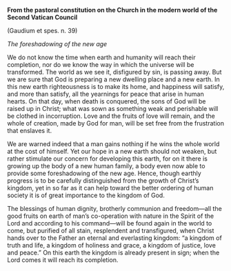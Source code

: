 

**From the pastoral constitution on the Church in the modern world of the Second Vatican Council**

(Gaudium et spes. n. 39)

_The foreshadowing of the new age_

We do not know the time when earth and humanity will reach their completion, nor do we know the way in which the universe will be transformed. The world as we see it, disfigured by sin, is passing away. But we are sure that God is preparing a new dwelling place and a new earth. In this new earth righteousness is to make its home, and happiness will satisfy, and more than satisfy, all the yearnings for peace that arise in human hearts. On that day, when death is conquered, the sons of God will be raised up in Christ; what was sown as something weak and perishable will be clothed in incorruption. Love and the fruits of love will remain, and the whole of creation, made by God for man, will be set free from the frustration that enslaves it.

We are warned indeed that a man gains nothing if he wins the whole world at the cost of himself. Yet our hope in a new earth should not weaken, but rather stimulate our concern for developing this earth, for on it there is growing up the body of a new human family, a body even now able to provide some foreshadowing of the new age. Hence, though earthly progress is to be carefully distinguished from the growth of Christ’s kingdom, yet in so far as it can help toward the better ordering of human society it is of great importance to the kingdom of God.

The blessings of human dignity, brotherly communion and freedom—all the good fruits on earth of man’s co-operation with nature in the Spirit of the Lord and according to his command—will be found again in the world to come, but purified of all stain, resplendent and transfigured, when Christ hands over to the Father an eternal and everlasting kingdom: “a kingdom of truth and life, a kingdom of holiness and grace, a kingdom of justice, love and peace.” On this earth the kingdom is already present in sign; when the Lord comes it will reach its completion.

